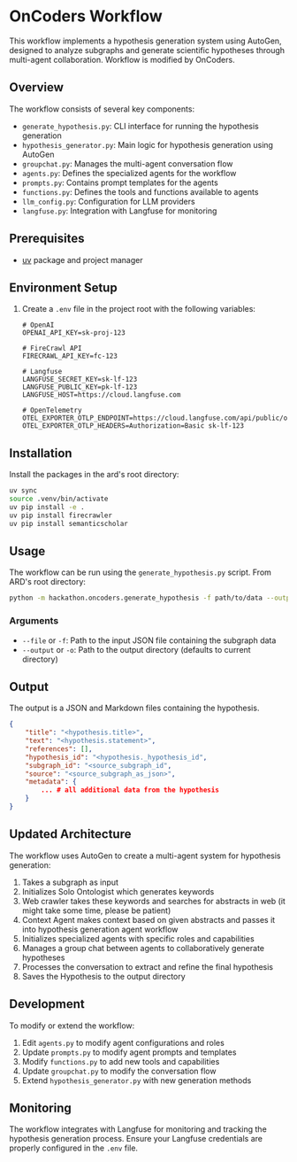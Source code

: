 # OnCoders Workflow

This workflow implements a hypothesis generation system using AutoGen, designed to analyze subgraphs and generate scientific hypotheses through multi-agent collaboration. Workflow is modified by OnCoders.

## Overview

The workflow consists of several key components:

- `generate_hypothesis.py`: CLI interface for running the hypothesis generation
- `hypothesis_generator.py`: Main logic for hypothesis generation using AutoGen
- `groupchat.py`: Manages the multi-agent conversation flow
- `agents.py`: Defines the specialized agents for the workflow
- `prompts.py`: Contains prompt templates for the agents
- `functions.py`: Defines the tools and functions available to agents
- `llm_config.py`: Configuration for LLM providers
- `langfuse.py`: Integration with Langfuse for monitoring

## Prerequisites

- [uv](https://docs.astral.sh/uv/getting-started/installation/) package and project manager

## Environment Setup

1. Create a `.env` file in the project root with the following variables:

   ```
   # OpenAI
   OPENAI_API_KEY=sk-proj-123

   # FireCrawl API
   FIRECRAWL_API_KEY=fc-123

   # Langfuse
   LANGFUSE_SECRET_KEY=sk-lf-123
   LANGFUSE_PUBLIC_KEY=pk-lf-123
   LANGFUSE_HOST=https://cloud.langfuse.com

   # OpenTelemetry
   OTEL_EXPORTER_OTLP_ENDPOINT=https://cloud.langfuse.com/api/public/otel
   OTEL_EXPORTER_OTLP_HEADERS=Authorization=Basic sk-lf-123
   ```

## Installation

Install the packages in the ard's root directory:

```bash
uv sync
source .venv/bin/activate
uv pip install -e .
uv pip install firecrawler
uv pip install semanticscholar
```

## Usage

The workflow can be run using the `generate_hypothesis.py` script.
From ARD's root directory:

```bash
python -m hackathon.oncoders.generate_hypothesis -f path/to/data --output hackathon/oncoders/output    
```

### Arguments

- `--file` or `-f`: Path to the input JSON file containing the subgraph data
- `--output` or `-o`: Path to the output directory (defaults to current directory)

## Output

The output is a JSON and Markdown files containing the hypothesis.

```json
{
    "title": "<hypothesis.title>",
    "text": "<hypothesis.statement>",
    "references": [],
    "hypothesis_id": "<hypothesis._hypothesis_id",
    "subgraph_id": "<source_subgraph_id",
    "source": "<source_subgraph_as_json>",
    "metadata": {
        ... # all additional data from the hypothesis
    }
}
```

## Updated Architecture

The workflow uses AutoGen to create a multi-agent system for hypothesis generation:

1. Takes a subgraph as input
2. Initializes Solo Ontologist which generates keywords
3. Web crawler takes these keywords and searches for abstracts in web (it might take some time, please be patient)
4. Context Agent makes context based on given abstracts and passes it into hypothesis generation agent workflow
5. Initializes specialized agents with specific roles and capabilities
6. Manages a group chat between agents to collaboratively generate hypotheses
7. Processes the conversation to extract and refine the final hypothesis
8. Saves the Hypothesis to the output directory

## Development

To modify or extend the workflow:

1. Edit `agents.py` to modify agent configurations and roles
2. Update `prompts.py` to modify agent prompts and templates
3. Modify `functions.py` to add new tools and capabilities
4. Update `groupchat.py` to modify the conversation flow
5. Extend `hypothesis_generator.py` with new generation methods

## Monitoring

The workflow integrates with Langfuse for monitoring and tracking the hypothesis generation process. Ensure your Langfuse credentials are properly configured in the `.env` file.
